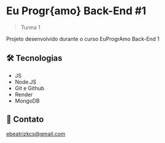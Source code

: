 # Eu Progr{amo} Back-End #1

> Turma 1

Projeto desenvolvido durante o curso EuProgrAmo Back-End 1

## 🛠 Tecnologias

- JS
- Node.JS
- Git e Github
- Render
- MongoDB

## 💙 Contato

ebeatrizkcs@gmail.com
